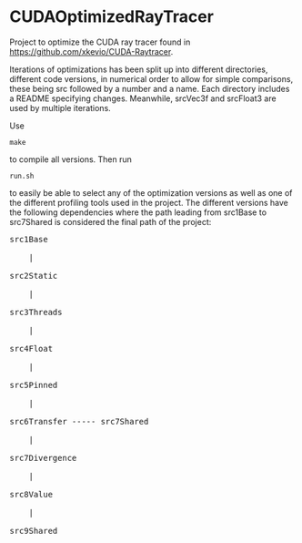 # CUDAOptimizedRayTracer
Project to optimize the CUDA ray tracer found in https://github.com/xkevio/CUDA-Raytracer.

Iterations of optimizations has been split up into different directories, different code versions, in numerical order to allow for simple comparisons, these being src followed by a number and a name. Each directory includes a README specifying changes. Meanwhile, srcVec3f and srcFloat3 are used by multiple iterations.

Use

```
make
```

to compile all versions. Then run

```
run.sh
```

to easily be able to select any of the optimization versions as well as one of the different profiling tools used in the project. The different versions have the following dependencies where the path leading from src1Base to src7Shared is considered the final path of the project:

<pre>
src1Base <br />
    | <br />
src2Static <br />
    | <br />
src3Threads <br />
    | <br />
src4Float <br />
    | <br />
src5Pinned <br />
    | <br />
src6Transfer ----- src7Shared <br />
    | <br />
src7Divergence <br />
    | <br />
src8Value <br />
    | <br />
src9Shared
</pre>
